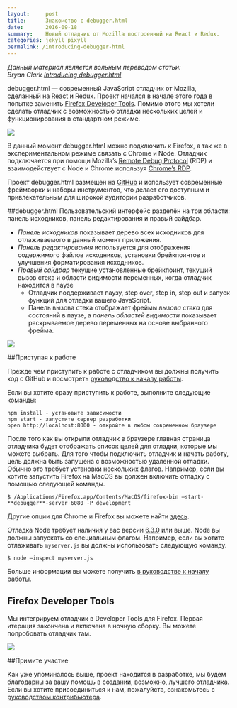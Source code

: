 ```yaml
---
layout:     post
title:      Знакомство с debugger.html
date:       2016-09-18
summary:    Новый отладчик от Mozilla построенный на React и Redux.
categories: jekyll pixyll
permalink: /introducing-debugger-html
---
```


<p><i>Данный материал является вольным переводом статьи: <br>Bryan Clark <a href="https://hacks.mozilla.org/2016/09/introducing-debugger-html/">Introducing debugger.html</a></i></p>

debugger.html — современный JavaScript отладчик от Mozilla, сделанный на [React](https://facebook.github.io/react/) и [Redux](http://redux.js.org/). Проект начался в начале этого года в попытке заменить [Firefox Developer Tools](https://developer.mozilla.org/en/docs/Tools). Помимо этого мы хотели сделать отладчик с возможностью отладки нескольких целей и функционирования в стандартном режиме.

![](https://2r4s9p1yi1fa2jd7j43zph8r-wpengine.netdna-ssl.com/files/2016/09/colla.png)

В данный момент debugger.html можно подключить к Firefox, а так же в экспериментальном режиме связать с Chrome и Node.  Отладчик подключается при помощи Mozilla’s [Remote Debug Protocol](https://wiki.mozilla.org/Remote_Debugging_Protocol) (RDP) и взаимодействует с Node и Chrome используя [Chrome’s RDP](https://developer.chrome.com/devtools/docs/debugger-protocol).

Проект debugger.html размещен на [GitHub](https://github.com/devtools-html/debugger.html) и использует современные фреймворки и наборы инструментов, что делает его доступным и привлекательным для широкой аудитории разработчиков.

##debugger.html
Пользовательский интерфейс разделён на три области: панель исходников, панель редактирования и правый сайдбар.

 - *Панель исходников* показывает дерево всех исходников для отлаживаемого в данный момент приложения.
 - *Панель редактирования* используется для отображения содержимого файлов исходников, установки брейкпоинтов и улучшения форматирования исходников.  
 - *Правый сайдбар* текущие установленные брейкпоинт, текущий вызов стека и области видимости переменных, когда отладчик находится в паузе
	 - Отладчик поддерживает паузу, step over, step in, step out и запуск функций для отладки вашего JavaScript.  
	 - Панель вызова стека отображает фреймы *вызова стека* для состояний в паузе, а *панель областей видимости* показывает раскрываемое дерево переменных на основе выбранного фрейма.

![](https://2r4s9p1yi1fa2jd7j43zph8r-wpengine.netdna-ssl.com/files/2016/09/debug.gif)

##Приступая к работе

Прежде чем приступить к работе с отладчиком вы должны получить код с GitHub и посмотреть [руководство к началу работы](https://github.com/devtools-html/debugger.html/blob/master/CONTRIBUTING.md#getting-started).

Если вы хотите сразу приступить к работе, выполните следующие команды:

    npm install - установите зависимости
    npm start - запустите сервер разработки
    open http://localhost:8000 - откройте в любом современном браузере

После того как вы открыли отладчик в браузере главная страница отладчика будет отображать список целей для отладки, которые мы можете выбрать. Для того чтобы подключить отладчик и начать работу, цель должна быть запущена с возможностью удаленной отладки. Обычно это требует установки нескольких флагов. Например, если вы хотите запустить Firefox на MacOS вы должен включить отладку с помощью следующей команды.

    $ /Applications/Firefox.app/Contents/MacOS/firefox-bin –start-**debugger**-server 6080 -P development

Другие опции для Chrome и Firefox вы можете найти [здесь](https://github.com/devtools-html/debugger.html/blob/master/docs/remotely-debuggable-browsers.md#).

Отладка Node требует наличия у вас версии [6.3.0](https://nodejs.org/en/blog/release/v6.3.0/) или выше. Node вы должны запускать со специальным флагом. Например, если вы хотите отлаживать `myserver.js` вы должны использовать следующую команду.

    $ node –inspect myserver.js

Больше информации вы можете получить [в руководстве к началу работы](https://github.com/devtools-html/debugger.html/blob/master/CONTRIBUTING.md#getting-started).

## Firefox Developer Tools
Мы интегрируем отладчик в Developer Tools для Firefox. Первая итерация закончена и включена в ночную сборку. Вы можете попробовать отладчик там.

![](https://2r4s9p1yi1fa2jd7j43zph8r-wpengine.netdna-ssl.com/files/2016/09/jsfiddle.png)

##Примите участие

Как уже упоминалось выше, проект находится в разработке, мы будем благодарны за вашу помощь в создании, возможно, лучшего отладчика. Если вы хотите присоединиться к нам, пожалуйста, ознакомьтесь с [руководством контрибьютера](https://github.com/devtools-html/debugger.html/blob/master/CONTRIBUTING.md).
